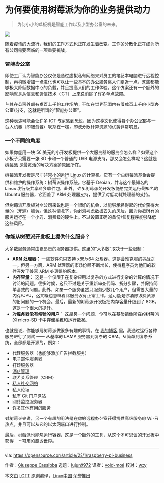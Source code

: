 [#]: subject: "Why use a Raspberry Pi to power your business"
[#]: via: "https://opensource.com/article/22/1/raspberry-pi-business"
[#]: author: "Giuseppe Cassibba https://opensource.com/users/peppe8o"
[#]: collector: "lujun9972"
[#]: translator: "void-mori"
[#]: reviewer: "wxy"
[#]: publisher: " "
[#]: url: " "

为何要使用树莓派为你的业务提供动力
======

> 为何小小的单板机是智能工作以及小型办公室的未来。

![](https://img.linux.net.cn/data/attachment/album/202207/15/152016pcjh4heez4q0oof6.jpg)

随着疫情的大流行，我们的工作方式也正在发生着改变。工作的分散化正在成为所有公司需要面临的一项重要挑战。

### 智能办公室

即使工厂认为智能办公仅仅是通过虚拟私有网络来对员工的笔记本电脑进行远程控制，再稍微增加一点进化也可以让一些基本的办公服务离人们更近一点，这些都能够极大降低数据中心的负载，并且提高人们的工作体验。这个方案还有一个额外的影响就是从信息和通信技术（ICT）上来说消除了许多单点故障。

与其在公司外部有成百上千的工作场地，不如在世界范围内有着成百上千的小型办公室/分支，这就是所谓的“智能办公室”。

这种表述可能会让许多 ICT 专家感到恐慌，因为这种文化使得每个办公室都与一台大机器（即服务器）联系在一起，即使分散计算资源的优势非常明显。

### 一个不同的角度

如果你能用一块 50 美元的小开发板提供一个大服务器的服务会怎么样？如果这个小板子只需要一张 SD 卡和一个普通的 USB 电源支持，那又会怎么样呢？这就是 [树莓派][2] 是最灵活的解决方案的原因所在。

树莓派开发板是尺寸非常小的运行 Linux 的计算机。它有一个由树莓派基金会提供和维护的操作系统：<ruby>树莓派操作系统<rt>Raspberry Pi OS</rt></ruby>。它基于 Debian，并与这个最知名的 Linux 发行版共享许多软件包。此外，许多树莓派的开发板能够完美运行最知名的 Ubuntu 服务器，它涵盖了 ARM 处理器支持，提供了对低功耗处理器的支持。

但树莓派开发板对小公司来说也是一个很好的机会，以能够承担得起的代价获得大量的（开源）服务。但这种情况下，你必须考虑数据丢失的风险，因为你把所有的服务运行在一个小的、消费级的硬件上。不过设置正确的备份/恢复程序能够降低这些风险。

### 你能从树莓派开发板上提供什么服务？

大多数服务通常由更昂贵的服务器提供。这里的“大多数”取决于一些限制：

  * **ARM 处理器：** 一些软件包只支持 x86/x64 处理器。这是最难克服的挑战之一。但另一方面，ARM 处理器的市场份额不断增长，使得程序员为他们的软件开发了兼容 ARM 处理器的版本。
  * **内存容量：** 这是一个仅限于在复杂应用以复杂的方式进行复杂的计算的情况下讨论的问题。很多时候，这只不过是关于重新审查代码、拆分步骤，并保持简单高效的问题。此外，如果一个服务虽然只服务少数几个用户，但需要大量的内存/CPU，这大概也意味着此服务没有正常工作。这可能是你消除浪费资源的旧问题的一个机会。最后，最新的树莓派开发板把内存容量升级到了 8GB，这是一个很大的提升。
  * **对服务器没有经验的用户：** 这是另一个问题，你可以在基础镜像所在的树莓派的 micro-SD 卡中存储系统和运行数据。

也就是说，你能够用树莓派做很多有趣的事情。在 [我的博客][4] 里，我通过运行各种服务进行了测试 —— 从基本的 LAMP 服务器到复杂的 CRM。从简单到复杂系统，全部都是开源的，例如：

  * 代理服务器（也能够添加广告拦截服务）
  * 电子邮件服务器
  * 打印服务器
  * [酒店管理][5]
  * 联系关系管理（CRM）
  * [私人社交网络][6]
  * 私人论坛
  * 私有 Git 门户网站
  * 网络监控服务器
  * [许多其他有用的服务][7]

对树莓派来说，另一个有趣的用法是在你的远程办公室获得提供高级服务的 Wi-Fi 热点，并且可以从它的以太网端口进行控制。 

最后，[树莓派也能够运行容器][8]，这是一个额外的工具，从这个不可思议的开发板中获得一个可用的服务世界。

--------------------------------------------------------------------------------

via: https://opensource.com/article/22/1/raspberry-pi-business

作者：[Giuseppe Cassibba][a]
选题：[lujun9972][b]
译者：[void-mori](https://github.com/void-mori)
校对：[wxy](https://github.com/wxy)

本文由 [LCTT](https://github.com/LCTT/TranslateProject) 原创编译，[Linux中国](https://linux.cn/) 荣誉推出

[a]: https://opensource.com/users/peppe8o
[b]: https://github.com/lujun9972
[1]: https://opensource.com/sites/default/files/styles/image-full-size/public/lead-images/BIZ_WorkInPublic_4618517_1110_CS_A.png?itok=RwVrWArk "A chair in a field."
[2]: https://opensource.com/resources/raspberry-pi
[3]: https://enterprisersproject.com/article/2020/11/raspberry-pi-7-enterprise-it-uses
[4]: https://peppe8o.com
[5]: https://opensource.com/article/20/4/qloapps-raspberry-pi
[6]: https://opensource.com/article/20/3/raspberry-pi-open-source-social
[7]: https://peppe8o.com/category/raspberrypi/
[8]: https://opensource.com/article/20/8/kubernetes-raspberry-pi
